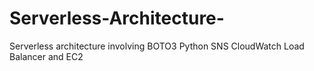 # Serverless-Architecture-
Serverless architecture involving BOTO3 Python SNS CloudWatch Load Balancer and EC2 

